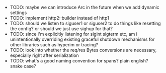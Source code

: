 - TODO: maybe we can introduce Arc<Settings> in the future when we add dynamic settings
- TODO: implement http2::builder instead of http1
- TODO: should we listen to siguser1 or siguser2 to do things like resetting the config? or should we just use sighup for that?
- TODO: since i'm explicitly listening for sigint sigterm etc, am i unintentionally overriding existing graceful shutdown mechanisms for other libraries such as hyperim or tracing?
- TODO: look into whether the req/res Bytes conversions are necessary, especially right after serialization
- TODO: what's a good naming convention for spans? plain english? snake case?
